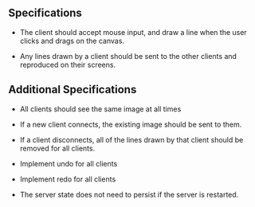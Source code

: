 ## Specifications

* The client should accept mouse input, and draw a line when the user clicks and drags on the canvas.

* Any lines drawn by a client should be sent to the other clients and reproduced on their screens.

## Additional Specifications

* All clients should see the same image at all times

* If a new client connects, the existing image should be sent to them.

* If a client disconnects, all of the lines drawn by that client should be removed for all clients.

* Implement undo for all clients

* Implement redo for all clients

* The server state does not need to persist if the server is restarted.
